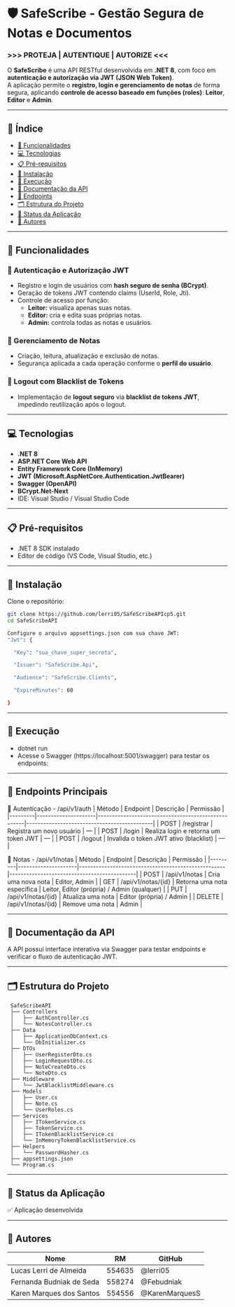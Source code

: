 # 🛡️ SafeScribe - Gestão Segura de Notas e Documentos  
### >>> PROTEJA | AUTENTIQUE | AUTORIZE <<<
 
O **SafeScribe** é uma API RESTful desenvolvida em **.NET 8**, com foco em **autenticação e autorização via JWT (JSON Web Token)**.  
A aplicação permite o **registro, login e gerenciamento de notas** de forma segura, aplicando **controle de acesso baseado em funções (roles)**: **Leitor**, **Editor** e **Admin**.
 
---
 
## 📌 Índice
- [🚀 Funcionalidades](#-funcionalidades)  
- [💻 Tecnologias](#-tecnologias)  
- [📋 Pré-requisitos](#-pré-requisitos)  
- [🔧 Instalação](#-instalação)  
- [🏃 Execução](#-execução)  
- [📘 Documentação da API](#-documentação-da-api)  
- [🔗 Endpoints](#-endpoints)  
- [🗂 Estrutura do Projeto](#-estrutura-do-projeto)  
- [🚧 Status da Aplicação](#-status-da-aplicação)  
- [👥 Autores](#-autores)
 
---
 
## 🚀 Funcionalidades
 
### 🔐 Autenticação e Autorização JWT
 - Registro e login de usuários com **hash seguro de senha (BCrypt)**.  
 - Geração de tokens JWT contendo claims (UserId, Role, Jti).  
 - Controle de acesso por função:  
   - **Leitor:** visualiza apenas suas notas.  
   - **Editor:** cria e edita suas próprias notas.  
   - **Admin:** controla todas as notas e usuários.
 
### 📝 Gerenciamento de Notas
 - Criação, leitura, atualização e exclusão de notas.  
 - Segurança aplicada a cada operação conforme o **perfil do usuário**.
 
### 🚫 Logout com Blacklist de Tokens
 - Implementação de **logout seguro** via **blacklist de tokens JWT**, impedindo reutilização após o logout.
 
---
 
## 💻 Tecnologias
 - **.NET 8**
 - **ASP.NET Core Web API**
 - **Entity Framework Core (InMemory)**
 - **JWT (Microsoft.AspNetCore.Authentication.JwtBearer)**
 - **Swagger (OpenAPI)**
 - **BCrypt.Net-Next**
 - IDE: Visual Studio / Visual Studio Code
 
---
 
## 📋 Pré-requisitos
 - .NET 8 SDK instalado  
 - Editor de código (VS Code, Visual Studio, etc.)
 
---
 
## 🔧 Instalação
 Clone o repositório:
 
 ```bash
 git clone https://github.com/lerri05/SafeScribeAPIcp5.git
 cd SafeScribeAPI
 
 Configure o arquivo appsettings.json com sua chave JWT:
 "Jwt": {
 
   "Key": "sua_chave_super_secreta",
 
   "Issuer": "SafeScribe.Api",
 
   "Audience": "SafeScribe.Clients",
 
   "ExpireMinutes": 60
 
 }
```
---
 
## 🏃 Execução
 - dotnet run
 - Acesse o Swagger (https://localhost:5001/swagger) para testar os endpoints:

---

## 🔗 Endpoints Principais
 👤 Autenticação - /api/v1/auth
 | Método  | Endpoint            | Descrição                                          | Permissão                                   |
 |---------|---------------------|----------------------------------------------------|---------------------------------------------|
 | POST    | /registrar          | Registra um novo usuário                           | —                                           |
 | POST    | /login              | Realiza login e retorna um token JWT               | —                                           |
 | POST    | /logout             | Invalida o token JWT ativo (blacklist)             | —                                           |


 📝 Notas - /api/v1/notas
 | Método  | Endpoint            | Descrição                                          | Permissão                                   |
 |---------|---------------------|----------------------------------------------------|---------------------------------------------|
 | POST    | /api/v1/notas       | Cria uma nova nota                                 | Editor, Admin                               |
 | GET     | /api/v1/notas/{id}  | Retorna uma nota específica                        | Leitor, Editor (própria) / Admin (qualquer) |
 | PUT     | /api/v1/notas/{id}  | Atualiza uma nota                                  | Editor (própria) / Admin                    |
 | DELETE  | /api/v1/notas/{id}  | Remove uma nota                                    | Admin                                       |
 
---
 
## 📘 Documentação da API
  A API possui interface interativa via Swagger para testar endpoints e verificar o fluxo de autenticação JWT.

---
 
## 🗂 Estrutura do Projeto
 ```
  SafeScribeAPI
  ├── Controllers
  │   ├── AuthController.cs
  │   └── NotesController.cs
  ├── Data
  │   ├── ApplicationDbContext.cs
  │   └── DbInitializer.cs
  ├── DTOs
  │   ├── UserRegisterDto.cs
  │   ├── LoginRequestDto.cs
  │   ├── NoteCreateDto.cs
  │   └── NoteDto.cs
  ├── Middleware
  │   └── JwtBlacklistMiddleware.cs
  ├── Models
  │   ├── User.cs
  │   ├── Note.cs
  │   └── UserRoles.cs
  ├── Services
  │   ├── ITokenService.cs
  │   ├── TokenService.cs
  │   ├── ITokenBlacklistService.cs
  │   └── InMemoryTokenBlacklistService.cs
  ├── Helpers
  │   └── PasswordHasher.cs
  ├── appsettings.json
  └── Program.cs
```
  ---
 
## 🚧 Status da Aplicação
 ✅ Aplicação desenvolvida

---
 
## 👥 Autores
 | Nome                      | RM      | GitHub          |
 |---------------------------|---------|-----------------|
 | Lucas Lerri de Almeida    | 554635  | @lerri05        |
 | Fernanda Budniak de Seda  | 558274  | @Febudniak      |
 | Karen Marques dos Santos  | 554556  | @KarenMarquesS  |

 

 
